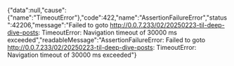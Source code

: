 {"data":null,"cause":{"name":"TimeoutError"},"code":422,"name":"AssertionFailureError","status":42206,"message":"Failed to goto http://0.0.7.233/02/20250223-til-deep-dive-posts: TimeoutError: Navigation timeout of 30000 ms exceeded","readableMessage":"AssertionFailureError: Failed to goto http://0.0.7.233/02/20250223-til-deep-dive-posts: TimeoutError: Navigation timeout of 30000 ms exceeded"}